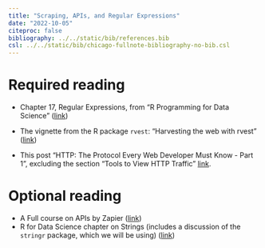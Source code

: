 ```yaml
---
title: "Scraping, APIs, and Regular Expressions"
date: "2022-10-05"
citeproc: false
bibliography: ../../static/bib/references.bib
csl: ../../static/bib/chicago-fullnote-bibliography-no-bib.csl
---
```


# Required reading

- Chapter 17, Regular Expressions, from “R Programming for Data Science” ([link](https://bookdown.org/rdpeng/rprogdatascience/regular-expressions.html#))

- The vignette from the R package `rvest`: “Harvesting the web with rvest” ([link](https://rvest.tidyverse.org/articles/harvesting-the-web.html))

- This post “HTTP: The Protocol Every Web Developer Must Know - Part 1”,
  excluding the section “Tools to View HTTP Traffic” [link](https://code.tutsplus.com/tutorials/http-the-protocol-every-web-developer-must-know-part-1--net-31177).

# Optional reading

- A Full course on APIs by Zapier ([link](https://zapier.com/learn/apis/))
- R for Data Science chapter on Strings (includes a discussion of the `stringr`
  package, which we will be using) ([link](https://r4ds.had.co.nz/strings.html))
